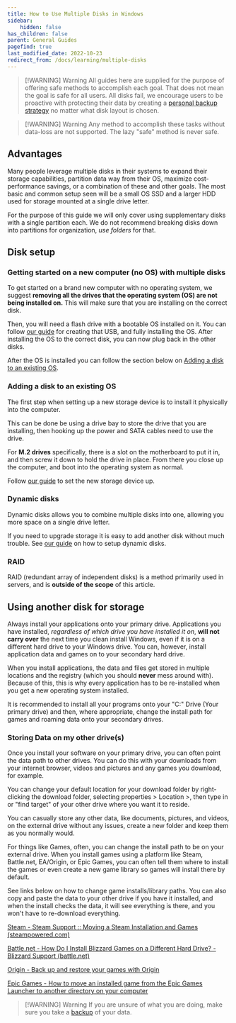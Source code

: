 ```yaml
---
title: How to Use Multiple Disks in Windows
sidebar:
    hidden: false
has_children: false
parent: General Guides
pagefind: true
last_modified_date: 2022-10-23
redirect_from: /docs/learning/multiple-disks
---
```



> [!WARNING] Warning
> All guides here are supplied for the purpose of offering safe methods to accomplish each goal. That does not mean the goal is safe for all users. All disks fail, we encourage users to be proactive with protecting their data by creating a [personal backup strategy](/docs/backups) no matter what disk layout is chosen.

> [!WARNING] Warning
> Any method to accomplish these tasks without data-loss are not supported. The lazy "safe" method is never safe.

## Advantages
Many people leverage multiple disks in their systems to expand their storage capabilities, partition data way from their OS, maximize cost-performance savings, or a combination of these and other goals. The most basic and common setup seen will be a small OS SSD and a larger HDD used for storage mounted at a single drive letter. 

For the purpose of this guide we will only cover using supplementary disks with a single partition each. We do not recommend breaking disks down into partitions for organization, *use folders* for that.

## Disk setup
### Getting started on a new computer (no OS) with multiple disks
To get started on a brand new computer with no operating system, we suggest **removing all the drives that the operating system (OS) are not being installed on.** This will make sure that you are installing on the correct disk.

Then, you will need a flash drive with a bootable OS installed on it. You can follow [our guide](/docs/installations) for creating that USB, and fully installing the OS. After installing the OS to the correct disk, you can now plug back in the other disks.

After the OS is installed you can follow the section below on [Adding a disk to an existing OS](#adding-a-disk-to-an-existing-os).

### Adding a disk to an existing OS
The first step when setting up a new storage device is to install it physically into the computer. 

This can be done be using a drive bay to store the drive that you are installing, then hooking up the power and SATA cables need to use the drive. 

For **M.2 drives** specifically, there is a slot on the motherboard to put it in, and then screw it down to hold the drive in place. From there you close up the computer, and  boot into the operating system as normal. 

Follow [our guide](/docs/disks/disk-management) to set the new storage device up.

### Dynamic disks
Dynamic disks allows you to combine multiple disks into one, allowing you more space on a single drive letter. 

If you need to upgrade storage it is easy to add another disk without much trouble. See [our guide](/docs/disks/dynamic-disks) on how to setup dynamic disks.

### RAID
RAID (redundant array of independent disks) is a method primarily used in servers, and is **outside of the scope** of this article.

## Using another disk for storage
Always install your applications onto your primary drive. Applications you have installed, *regardless of which drive you have installed it on*, **will not carry over** the next time you clean install Windows, even if it is on a different hard drive to your Windows drive. You can, however, install application data and games on to your secondary hard drive.

When you install applications, the data and files get stored in multiple locations and the registry (which you should **never** mess around with). Because of this, this is why every application has to be re-installed when you get a new operating system installed.

It is recommended to install all your programs onto your "C:\" Drive (Your primary drive) and then, where appropriate, change the install path for games and roaming data onto your secondary drives.

### Storing Data on my other drive(s)
Once you install your software on your primary drive, you can often point the data path to other drives. You can do this with your downloads from your internet browser, videos and pictures and any games you download, for example.

You can change your default location for your download folder by right-clicking the download folder, selecting properties > Location >, then type in or "find target" of your other drive where you want it to reside.

You can casually store any other data, like documents, pictures, and videos, on the external drive without any issues, create a new folder and keep them as you normally would.

For things like Games, often, you can change the install path to be on your external drive. When you install games using a platform like Steam, Battle.net, EA/Origin, or Epic Games, you can often tell them where to install the games or even create a new game library so games will install there by default.

See links below on how to change game installs/library paths.
You can also copy and paste the data to your other drive if you have it installed, and when the install checks the data, it will see everything is there, and you won't have to re-download everything.

[Steam - Steam Support :: Moving a Steam Installation and Games (steampowered.com)](https://help.steampowered.com/en/faqs/view/4BD4-4528-6B2E-8327)

[Battle.net - How Do I Install Blizzard Games on a Different Hard Drive? - Blizzard Support (battle.net)](https://us.battle.net/support/en/article/151376)

[Origin - Back up and restore your games with Origin](https://help.ea.com/en-us/help/origin/origin/backing-up-and-restoring-your-origin-games/)

[Epic Games - How to move an installed game from the Epic Games Launcher to another directory on your computer](https://www.epicgames.com/help/en-US/epic-games-store-c5719341124379/launcher-support-c5719357217435/how-to-move-an-installed-game-from-the-epic-games-launcher-to-another-directory-on-your-computer-a5720215231515)

> [!WARNING] Warning
> If you are unsure of what you are doing, make sure you take a [backup](/docs/backups/creating-backups.md) of your data.
